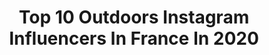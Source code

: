---
title: Top 10 Outdoors Instagram Influencers In France In 2020
description: >-
  Find top outdoors Instagram influencers in France in 2020. Most popular hashtags: #nature #outdoors #mountains.
platform: Instagram
hits: 567
text_top: Analyze the best Instagram profiles on inBeat.
text_bottom: Our search engine has 567 Instagram influencers like this in France for you to pitch.
profiles:
  - username: "wolf_instinct"
    fullname: >-
      JEREMY STELLA
    bio: >-
      Outdoors man | Wolfdog owner Team @RevolutionRace »— Based in France —>
    location: "France"
    followers: 313270
    engagement: 1261
    commentsToLikes: 0.019147
    id: ck14hfco1a1iz0i19yx7yx7v7
    verified: false
    hashtags: "#animals, #nature, #creative, #reels"
  - username: "audreynoela"
    fullname: >-
      𝑨𝒖𝒅𝒓𝒆𝒚 ♡ 𝑨𝒅𝒗𝒆𝒏𝒕𝒖𝒓𝒆
    bio: >-
      🏔️ Outdoors • Sport • Travel 📍 French Alps  🧠 PhD student in Neuroscience
    location: "France"
    followers: 24486
    engagement: 1342
    commentsToLikes: 0.014835
    id: ck5pyfnw4vsad0i11ewiwxuzm
    verified: false
    hashtags: "#artofdestinations, #frenchalps, #mountaingirls, #explore"
  - username: "kimmistark_"
    fullname: >-
      Kimmi
    bio: >-
      Fl🍊🇺🇸🤘🏻 fishing, outdoors & livin’ my best life Personal Trainer Mac💙
    location: "France"
    followers: 35071
    engagement: 663
    commentsToLikes: 0.053397
    id: ck5ztp3w70v0u0i14hd5eq98l
    verified: false
    hashtags: "#florida, #woods, #beach, #fitness"
  - username: "bethylemieux"
    fullname: >-
      BETHY
    bio: >-
      Travels, Outdoors & Animals Travel guide @Voyagegrandv | QC Mom of 2 🌭 elizabeth.lemieux@hotmail.fr
    location: "France"
    followers: 23679
    engagement: 184
    commentsToLikes: 0.018625
    id: ck5q1fd02aptc0i11j3715ofi
    verified: false
    hashtags: "#vanlife, #collab, #outdoors, #mountains"
  - username: "ladanivskyy"
    fullname: >-
      Alexander Ladanivskyy | Travel
    bio: >-
      📸 Photographer 🌐 Travel organizer ⚠️ Анонси моїх подорожей тут ↙️ 🗺 @ladanivskyy_travel ↟ Adventure ╳ Outdoors ↟ 📩 photograph_@ukr.net
    location: "France"
    followers: 224394
    engagement: 668
    commentsToLikes: 0.015788
    id: ck0vwf6odteg20i19qiwrso2g
    verified: false
    hashtags: "#4g"
  - username: "juliecttl"
    fullname: >-
      Julie 🚲🏃
    bio: >-
      Riding @bianchi_france bikes 💚 Mountain & outdoors lover 🏔 🏥 Interne de médecine physique et réadaptation 📍 Les Vosges 🌲 & Nancy
    location: "France"
    followers: 5304
    engagement: 952
    commentsToLikes: 0.012429
    id: ck9wdff67feu40j78nzpce74t
    verified: false
    hashtags: "#ridebianchi, #cycling, #girlsonbike, #trekking"
  - username: "bolinlisamarie"
    fullname: >-
      Lisa-Marie Bolin🇸🇪Arctic Drone
    bio: >-
      ➿ Certified Drone Pilot | Content Creator 📍Svalbard, Norway 〰 Outdoors🏔Mountains⛺️Travel ✉️ DM @revolutionrace Get 10% off on #squatwolf👇🏼 “SWO88C22”
    location: "France"
    followers: 11359
    engagement: 904
    commentsToLikes: 0.061268
    id: ck5q9bitbaa4k0i11bja7ol24
    verified: false
    hashtags: "#mittnorge, #northernnorway, #sonyalpha7iii, #naturen"
  - username: "robinooode"
    fullname: >-
      Robin Benzrihem
    bio: >-
      Outdoors ↠ Travel ↞ Urban 📍Paris, FR 📷: Fujifilm X-T3 | Parrot Anafi | DJI Osmo Action ⬇️NEW YOUTUBE VIDEO⬇️
    location: "France"
    followers: 7316
    engagement: 1647
    commentsToLikes: 0.023172
    id: ck6tnj8jo9yev0j718avnztz7
    verified: false
    hashtags: "#soft, #fontainebleau, #organicamag, #wildist"
  - username: "stevevonsteen"
    fullname: >-
      Steve von Steen
    bio: >-
      ❤️Gardens&outdoors, getting dirty 🌵cactus/succulent/🌴palm tree freak, 👩‍🌾organic veg garden& 🐕French bulldogs📍El Palmar, Spain
    location: "France"
    followers: 5801
    engagement: 3345
    commentsToLikes: 0.013391
    id: ckaos9zzcqs7s0i78m1kz99ap
    verified: false
    hashtags: ""
  - username: "djisupertramp"
    fullname: >-
      JEREMY JANIN
    bio: >-
      Outdoors lover & mountain biking enthusiast. Co-founder + filmmaker @captainyvon / Ultralight gear maker @fieldpacks ✂️🧵 Lille, France
    location: "France"
    followers: 15195
    engagement: 414
    commentsToLikes: 0.029327
    id: ck0tyvjm7o8lk0i19v1849lo2
    verified: false
    hashtags: "#bikepacking, #mtb, #exploremore, #rideneo"
---